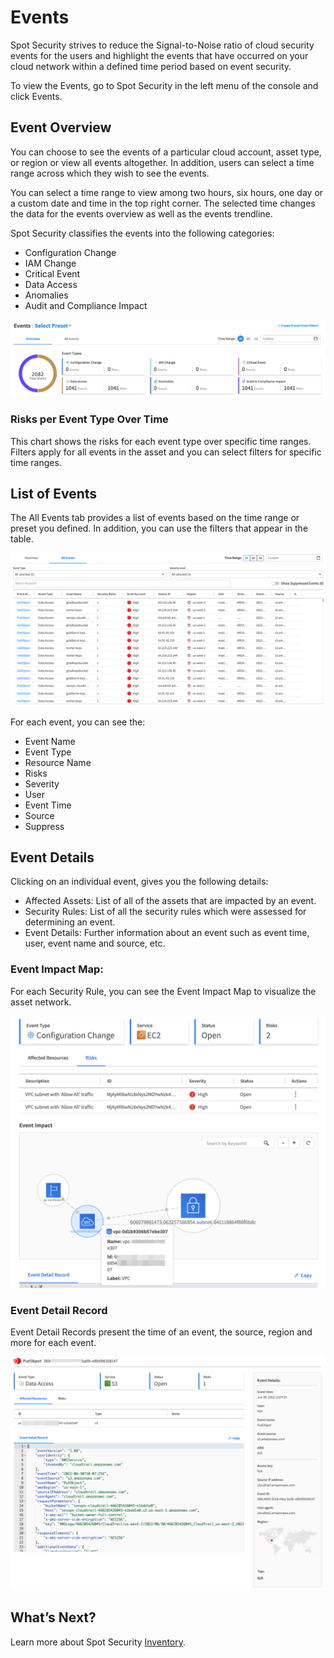 <meta name="robots" content="noindex">

# Events

Spot Security strives to reduce the Signal-to-Noise ratio of cloud security events for the users and highlight the events that have occurred on your cloud network within a defined time period based on event security.

To view the Events, go to Spot Security in the left menu of the console and click Events.

## Event Overview
You can choose to see the events of a particular cloud account, asset type, or region or view all events altogether. In addition, users can select a time range across which they wish to see the events.

You can select a time range to view among two hours, six hours, one day or a custom date and time in the top right corner. The selected time changes the data for the events overview as well as the events trendline.

Spot Security classifies the events into the following categories:

* Configuration Change
* IAM Change
* Critical Event
* Data Access
* Anomalies
* Audit and Compliance Impact

<img src="/spot-security/_media/events-a.png" />

### Risks per Event Type Over Time
This chart shows the risks for each event type over specific time ranges. Filters apply for all events in the asset and you can select filters for specific time ranges.

## List of Events

The All Events tab provides a list of events based on the time range or preset you defined. In addition, you can use the filters that appear in the table.

<img src="/spot-security/_media/events-b1.png" />

For each event, you can see the:
* Event Name
* Event Type
* Resource Name
* Risks
* Severity
* User
* Event Time
* Source
* Suppress

## Event Details
Clicking on an individual event, gives you the following details:
* Affected Assets: List of all of the assets that are impacted by an event.
* Security Rules: List of all the security rules which were assessed for determining an event.
* Event Details: Further information about an event such as event time, user, event name and source, etc.

### Event Impact Map:
For each Security Rule, you can see the Event Impact Map to visualize the asset network.

<img src="/spot-security/_media/events-c.png" />

### Event Detail Record

Event Detail Records present the time of an event, the source, region and more for each event.

<img src="/spot-security/_media/events-d.png" />

## What’s Next?
Learn more about Spot Security [Inventory](spot-security/features/inventory).
